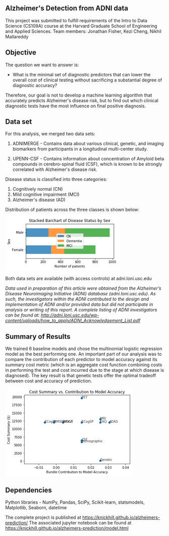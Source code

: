 
## Alzheimer's Detection from ADNI data

This project was submitted to fulfill requirements of the Intro to Data Science (CS109A) course at the Harvard Graduate School of Engineering and Applied Sciences. Team members: Jonathan Fisher, Kezi Cheng, Nikhil Mallareddy

## Objective
The question we want to answer is:

- What is the minimal set of diagnostic predictors that can lower the overall cost of clinical testing without sacrificing a substantial degree of diagnostic accuracy?

Therefore, our goal is not to develop a machine learning algorithm that accurately predicts Alzheimer's disease risk, but to find out which clinical diagnostic tests have the most influence on final positive diagnosis.

## Data set
For this analysis, we merged two data sets:
  1. ADNIMERGE - Contains data about various clinical, genetic, and imaging biomarkers from participants in a longitudinal multi-center study.

  2. UPENN-CSF - Contains information about concentration of Amyloid beta compounds in cerebro-spinal fluid (CSF), which is known to be strongly correlated with  Alzheimer's disease risk.

Disease status is classified into three categories:
  1. Cognitively normal (CN)
  2. Mild cognitive impairment (MCI)
  3. Alzheimer's disease (AD)

Distribution of patients across the three classes is shown below:

![case_distribution](EDA/images/image3.png)

Both data sets are available (with access controls) at adni.loni.usc.edu

*Data used in preparation of this article were obtained from the Alzheimer’s Disease
  Neuroimaging Initiative (ADNI) database (adni.loni.usc.edu). As such, the investigators
  within the ADNI contributed to the design and implementation of ADNI and/or provided data
  but did not participate in analysis or writing of this report. A complete listing of ADNI
  investigators can be found at:
  http://adni.loni.usc.edu/wp-content/uploads/how_to_apply/ADNI_Acknowledgement_List.pdf*


## Summary of Results

We trained 6 baseline models and chose the multinomial logistic regression model as the best performing one. An important part of our analysis was to compare the contribution of each predictor to model accuracy against its summary cost metric (which is an aggregate cost function combining costs in performing the test and cost incurred due to the stage at which disease is diagnosed). The key result is that genetic tests offer the optimal tradeoff between cost and accuracy of prediction.

![key_result](Report/images/image1.png)


## Dependencies

Python libraries - NumPy, Pandas, SciPy, Scikit-learn, statsmodels, Matplotlib, Seaborn, datetime

The complete project is published at <https://knickhill.github.io/alzheimers-prediction/>
The associated jupyter notebook can be found at <https://knickhill.github.io/alzheimers-prediction/model.html>
